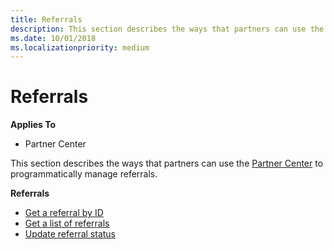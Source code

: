 ```yaml
---
title: Referrals
description: This section describes the ways that partners can use the Partner Center to programmatically manage referrals.
ms.date: 10/01/2018
ms.localizationpriority: medium
---
```


# Referrals


**Applies To**

-   Partner Center

This section describes the ways that partners can use the [Partner Center](index.md) to programmatically manage referrals.

**Referrals**  
-   [Get a referral by ID](get-a-referral-by-Id.md) 
-   [Get a list of referrals](get-a-list-of-referrals.md) 
-   [Update referral status](update-referral-status.md)
